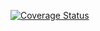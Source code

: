 [![Coverage Status](https://coveralls.io/repos/github/benjiboi214/mmpl-rest/badge.svg?branch=master)](https://coveralls.io/github/benjiboi214/mmpl-rest?branch=master)